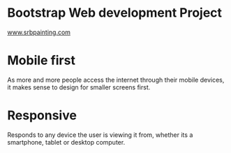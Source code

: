 # Bootstrap Web development Project
www.srbpainting.com
# Mobile first
As more and more people access the internet through their mobile devices, it makes sense to design for smaller screens first.
# Responsive
Responds to any device the user is viewing it from, whether its a smartphone, tablet or desktop computer.
